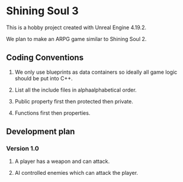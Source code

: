 # Shining Soul 3

This is a hobby project created with Unreal Engine 4.19.2.

We plan to make  an ARPG game similar to Shining Soul 2.

## Coding Conventions

1. We only use blueprints as data containers so ideally all game logic should be put into C++.

2. List all the include files in alphaalphabetical order.

3. Public property first then protected then private.

4. Functions first then properties. 

## Development plan

### Version 1.0

1. A player has a weapon and can attack.

2. AI controlled enemies which can attack the player.
